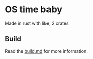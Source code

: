 # OS time baby

Made in rust with like, 2 crates

## Build

Read the [build.md](build.md) for more information.
